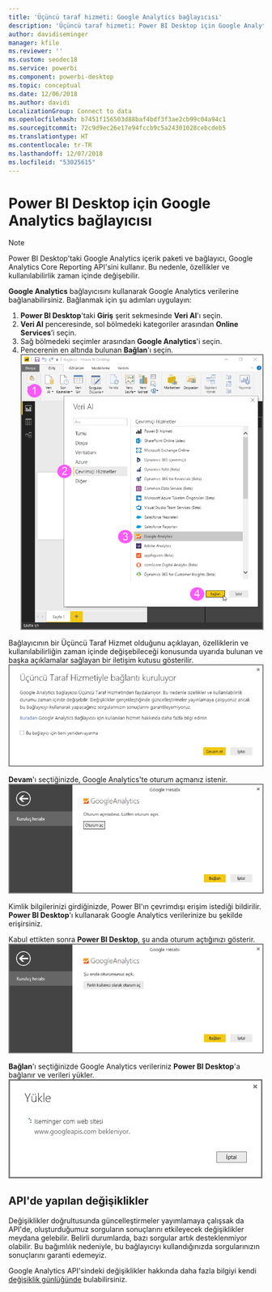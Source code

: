 ```yaml
---
title: 'Üçüncü taraf hizmeti: Google Analytics bağlayıcısı'
description: 'Üçüncü taraf hizmeti: Power BI Desktop için Google Analytics bağlayıcısı'
author: davidiseminger
manager: kfile
ms.reviewer: ''
ms.custom: seodec18
ms.service: powerbi
ms.component: powerbi-desktop
ms.topic: conceptual
ms.date: 12/06/2018
ms.author: davidi
LocalizationGroup: Connect to data
ms.openlocfilehash: b7451f156503d88baf4bdf3f3ae2cb99c04a94c1
ms.sourcegitcommit: 72c9d9ec26e17e94fccb9c5a24301028cebcdeb5
ms.translationtype: HT
ms.contentlocale: tr-TR
ms.lasthandoff: 12/07/2018
ms.locfileid: "53025615"
---
```

# <a name="google-analytics-connector-for-power-bi-desktop"></a>Power BI Desktop için Google Analytics bağlayıcısı
> [!NOTE]
> Power BI Desktop'taki Google Analytics içerik paketi ve bağlayıcı, Google Analytics Core Reporting API'sini kullanır. Bu nedenle, özellikler ve kullanılabilirlik zaman içinde değişebilir.

**Google Analytics** bağlayıcısını kullanarak Google Analytics verilerine bağlanabilirsiniz. Bağlanmak için şu adımları uygulayın:

1. **Power BI Desktop**'taki **Giriş** şerit sekmesinde **Veri Al**'ı seçin.
2. **Veri Al** penceresinde, sol bölmedeki kategoriler arasından **Online Services**’i seçin.
3. Sağ bölmedeki seçimler arasından **Google Analytics**'i seçin.
4. Pencerenin en altında bulunan **Bağlan**'ı seçin.  
   ![](media/service-google-analytics-connector/tps_googleanalytics_1.png)

Bağlayıcının bir Üçüncü Taraf Hizmet olduğunu açıklayan, özelliklerin ve kullanılabilirliğin zaman içinde değişebileceği konusunda uyarıda bulunan ve başka açıklamalar sağlayan bir iletişim kutusu gösterilir.  
![](media/service-google-analytics-connector/tps_googleanalytics_2.png)

**Devam**'ı seçtiğinizde, Google Analytics'te oturum açmanız istenir.  
![](media/service-google-analytics-connector/tps_googleanalytics_3.png)

Kimlik bilgilerinizi girdiğinizde, Power BI'ın çevrimdışı erişim istediği bildirilir. **Power BI Desktop**'ı kullanarak Google Analytics verilerinize bu şekilde erişirsiniz.  

Kabul ettikten sonra **Power BI Desktop**, şu anda oturum açtığınızı gösterir.  
![](media/service-google-analytics-connector/tps_googleanalytics_5.png)

**Bağlan**'ı seçtiğinizde Google Analytics verileriniz **Power BI Desktop**'a bağlanır ve verileri yükler.  
![](media/service-google-analytics-connector/tps_googleanalytics_6.png)

## <a name="changes-to-the-api"></a>API'de yapılan değişiklikler
Değişiklikler doğrultusunda güncelleştirmeler yayımlamaya çalışsak da API'de, oluşturduğumuz sorguların sonuçlarını etkileyecek değişiklikler meydana gelebilir. Belirli durumlarda, bazı sorgular artık desteklenmiyor olabilir. Bu bağımlılık nedeniyle, bu bağlayıcıyı kullandığınızda sorgularınızın sonuçlarını garanti edemeyiz.

Google Analytics API'sindeki değişiklikler hakkında daha fazla bilgiyi kendi [değişiklik günlüğünde](https://developers.google.com/analytics/devguides/changelog) bulabilirsiniz.

